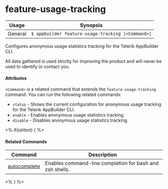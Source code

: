 feature-usage-tracking
==========

Usage | Synopsis
------|-------
General | `$ appbuilder feature-usage-tracking [<Command>]`

Configures anonymous usage statistics tracking for the Telerik AppBuilder CLI.

All data gathered is used strictly for improving the product and will never be used to identify or contact you.

#### Attributes
`<Command>` is a related command that extends the `feature-usage-tracking` command. You can run the following related commands:
* `status` - Shows the current configuration for anonymous usage tracking for the Telerik AppBuilder CLI.
* `enable` - Enables anonymous usage statistics tracking.
* `disable` - Disables anonymous usage statistics tracking.

<% if(isHtml) { %> 
#### Related Commands

Command | Description
----------|----------
[autocomplete](autocomplete.html) | Enables command-line completion for bash and zsh shells.
<% } %>